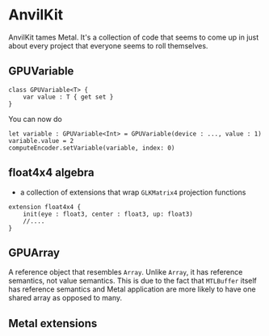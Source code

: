 # AnvilKit
AnvilKit tames Metal. It's a collection of code that seems to come up in just about every project that everyone seems to roll themselves.

## GPUVariable

```
class GPUVariable<T> {
    var value : T { get set }
}

```

You can now do

```
let variable : GPUVariable<Int> = GPUVariable(device : ..., value : 1)
variable.value = 2
computeEncoder.setVariable(variable, index: 0)
```

## float4x4 algebra
* a collection of extensions that wrap ```GLKMatrix4``` projection functions 

```
extension float4x4 {
	init(eye : float3, center : float3, up: float3)
	//....
}
```



## GPUArray

A reference object that resembles `Array`. Unlike `Array`, it has reference semantics, not value semantics. This is due to the fact that `MTLBuffer` itself has reference semantics and Metal application are more likely to have one shared array as opposed to many. 



## Metal extensions

